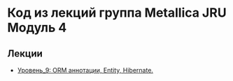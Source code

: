 # Код из лекций группа Metallica JRU Модуль 4

## Лекции

- [Уровень_9: ORM аннотации, Entity, Hibernate.](https://github.com/tatianabakachJRU/theKillersModule4Hibernate/tree/src/main/java/com/javarush/lecture_9 )